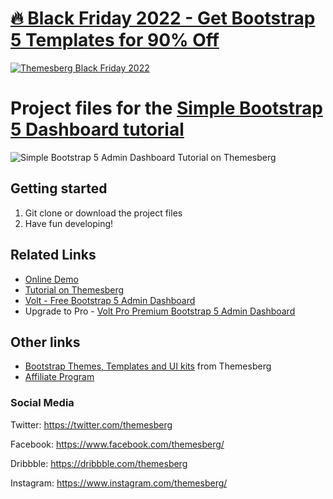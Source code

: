 # [🔥 Black Friday 2022 - Get Bootstrap 5 Templates for 90% Off](https://themesberg.com/black-friday)
[![Themesberg Black Friday 2022](https://themesberg.com/img/campaigns/black-friday/og-image.png)](https://themesberg.com/black-friday)

# Project files for the [Simple Bootstrap 5 Dashboard tutorial](https://themesberg.com/blog/bootstrap/simple-bootstrap-5-dashboard-tutorial)

![Simple Bootstrap 5 Admin Dashboard Tutorial on Themesberg](https://themesberg.s3.us-east-2.amazonaws.com/public/posts/simple-bootstrap-5-dashboard-tutorial-preview.jpg)

## Getting started

1. Git clone or download the project files
2. Have fun developing!

## Related Links

- [Online Demo](https://themesberg.github.io/simple-bootstrap-5-dashboard/)
- [Tutorial on Themesberg](https://themesberg.com/blog/bootstrap/simple-bootstrap-5-dashboard-tutorial)
- [Volt - Free Bootstrap 5 Admin Dashboard](https://themesberg.com/product/admin-dashboard/volt-bootstrap-5-dashboard)
- Upgrade to Pro - [Volt Pro Premium Bootstrap 5 Admin Dashboard](https://themesberg.com/product/admin-dashboard/volt-premium-bootstrap-5-dashboard)

## Other links

- [Bootstrap Themes, Templates and UI kits](https://themesberg.com/templates/bootstrap) from Themesberg
- [Affiliate Program](https://themesberg.com/affiliate?ref=tutorial-gulp-4-bootstrap-sass-browsersync)

### Social Media

Twitter: <https://twitter.com/themesberg>

Facebook: <https://www.facebook.com/themesberg/>

Dribbble: <https://dribbble.com/themesberg>

Instagram: <https://www.instagram.com/themesberg/>
